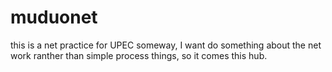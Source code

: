 # muduonet
this is a net practice for UPEC
someway, I want do something about the net work ranther than simple process things, so it comes this hub.